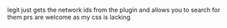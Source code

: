 legit just gets the network ids from the plugin and allows you to search for them
prs are welcome as my css is lacking